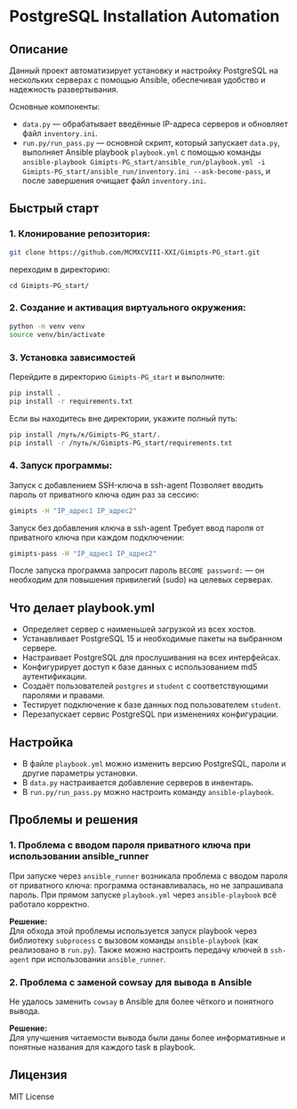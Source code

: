 # PostgreSQL Installation Automation

## Описание
Данный проект автоматизирует установку и настройку PostgreSQL на нескольких серверах с помощью Ansible, обеспечивая удобство и надежность развертывания.

Основные компоненты:
- `data.py` — обрабатывает введённые IP-адреса серверов и обновляет файл `inventory.ini`.
- `run.py/run_pass.py` — основной скрипт, который запускает `data.py`, выполняет Ansible playbook `playbook.yml` с помощью команды `ansible-playbook Gimipts-PG_start/ansible_run/playbook.yml -i Gimipts-PG_start/ansible_run/inventory.ini --ask-become-pass`, и после завершения очищает файл `inventory.ini`.

## Быстрый старт

### 1. Клонирование репозитория:
```bash
git clone https://github.com/MCMXCVIII-XXI/Gimipts-PG_start.git
```
переходим в директорию:
```
cd Gimipts-PG_start/
```

### 2. Создание и активация виртуального окружения:
```bash
python -m venv venv 
source venv/bin/activate
```

### 3. Установка зависимостей

Перейдите в директорию `Gimipts-PG_start` и выполните:
```bash
pip install .
pip install -r requirements.txt
```
Если вы находитесь вне директории, укажите полный путь:
```bash
pip install /путь/к/Gimipts-PG_start/.
pip install -r /путь/к/Gimipts-PG_start/requirements.txt
```

### 4. Запуск программы:

Запуск с добавлением SSH-ключа в ssh-agent
Позволяет вводить пароль от приватного ключа один раз за сессию:
```bash
gimipts -H "IP_адрес1 IP_адрес2"
```

Запуск без добавления ключа в ssh-agent
Требует ввод пароля от приватного ключа при каждом подключении:
```bash
gimipts-pass -H "IP_адрес1 IP_адрес2"
```

После запуска программа запросит пароль `BECOME password:` — он необходим для повышения привилегий (sudo) на целевых серверах.

## Что делает playbook.yml

- Определяет сервер с наименьшей загрузкой из всех хостов.
- Устанавливает PostgreSQL 15 и необходимые пакеты на выбранном сервере.
- Настраивает PostgreSQL для прослушивания на всех интерфейсах.
- Конфигурирует доступ к базе данных с использованием md5 аутентификации.
- Создаёт пользователей `postgres` и `student` с соответствующими паролями и правами.
- Тестирует подключение к базе данных под пользователем `student`.
- Перезапускает сервис PostgreSQL при изменениях конфигурации.

## Настройка

- В файле `playbook.yml` можно изменить версию PostgreSQL, пароли и другие параметры установки.
- В `data.py` настраивается добавление серверов в инвентарь.
- В `run.py/run_pass.py` можно настроить команду `ansible-playbook`.

## Проблемы и решения

### 1. Проблема с вводом пароля приватного ключа при использовании ansible_runner
При запуске через `ansible_runner` возникала проблема с вводом пароля от приватного ключа: программа останавливалась, но не запрашивала пароль. При прямом запуске `playbook.yml` через `ansible-playbook` всё работало корректно.

**Решение:**  
Для обхода этой проблемы используется запуск playbook через библиотеку `subprocess` с вызовом команды `ansible-playbook` (как реализовано в `run.py`). Также можно настроить передачу ключей в `ssh-agent` при использовании `ansible_runner`.

### 2. Проблема с заменой cowsay для вывода в Ansible
Не удалось заменить `cowsay` в Ansible для более чёткого и понятного вывода.

**Решение:**  
Для улучшения читаемости вывода были даны более информативные и понятные названия для каждого task в playbook.

## Лицензия
MIT License
